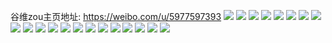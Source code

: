 谷维zou主页地址: https://weibo.com/u/5977597393 
![](https://wx4.sinaimg.cn/mw2000/006wxo9bly1h9dxnlxzbwj30zo2567qb.jpg) 
![](https://wx4.sinaimg.cn/mw2000/006wxo9bly1h9dxnliu1jj32c03401ky.jpg) 
![](https://wx4.sinaimg.cn/mw2000/006wxo9bly1h9dxnnmamej317t20gkef.jpg) 
![](https://wx4.sinaimg.cn/mw2000/006wxo9bly1h9dxnp1v6cj32c0340npe.jpg) 
![](https://wx4.sinaimg.cn/mw2000/006wxo9bly1h6k7u4toimj30u0140n17.jpg) 
![](https://wx4.sinaimg.cn/mw2000/006wxo9bly1h69j2tt90fj30u00mi79k.jpg) 
![](https://wx4.sinaimg.cn/mw2000/006wxo9bly1h69j2rv71ij30u0140wjj.jpg) 
![](https://wx4.sinaimg.cn/mw2000/006wxo9bly1h61s7zw22oj31421hcwn8.jpg) 
![](https://wx4.sinaimg.cn/mw2000/006wxo9bly1h61s80zwijj32c0340qv5.jpg) 
![](https://wx4.sinaimg.cn/mw2000/006wxo9bly1h61s86pjdpj30yh22o0y7.jpg) 
![](https://wx4.sinaimg.cn/mw2000/006wxo9bly1h61s8703d0j30u00tqgsi.jpg) 
![](https://wx4.sinaimg.cn/mw2000/006wxo9bly1h61s851jqqj32c03404qq.jpg) 
![](https://wx4.sinaimg.cn/mw2000/006wxo9bly1gpjgzxdh9kj30np1hcws5.jpg) 
![](https://wx4.sinaimg.cn/mw2000/006wxo9bly1gpjgzn9mwwj30rs1axk5h.jpg) 
![](https://wx4.sinaimg.cn/mw2000/006wxo9bly1gpjgzmz9koj30u013z47k.jpg) 
![](https://wx4.sinaimg.cn/mw2000/006wxo9bly1gpjgzmopiaj30u014aamy.jpg) 
![](https://wx4.sinaimg.cn/mw2000/006wxo9bly1gpjgzqdaj8j31400u0n3s.jpg) 
![](https://wx4.sinaimg.cn/mw2000/006wxo9bly1gpjgzq12emj30u0140gr7.jpg) 
![](https://wx4.sinaimg.cn/mw2000/006wxo9bly1gpjgznxevqj30u014014v.jpg) 
![](https://wx4.sinaimg.cn/mw2000/006wxo9bly1gpjgzo5pitj30vi0u0dse.jpg) 
![](https://wx4.sinaimg.cn/mw2000/006wxo9bly1gpjgzp404xj30u0140qh8.jpg) 
